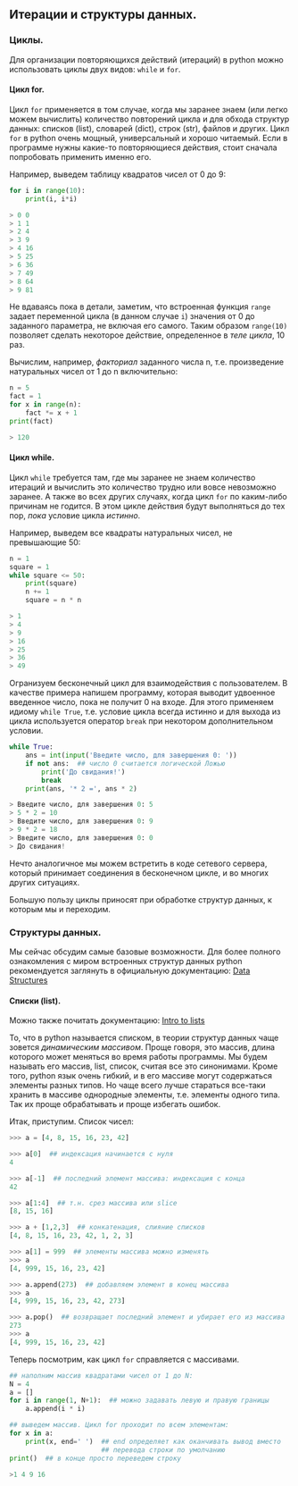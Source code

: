 ## Итерации и структуры данных.

### Циклы.

Для организации повторяющихся действий (итераций)
в python можно использовать циклы двух видов: `while` и `for`.

#### Цикл for.
Цикл `for` применяется в том случае, когда мы заранее
знаем (или легко можем вычислить) количество повторений цикла 
и для обхода структур данных:
списков (list), словарей (dict), строк (str), файлов и других.
Цикл `for` в python очень мощный, универсальный и хорошо читаемый.
Если в программе нужны какие-то повторяющиеся действия,
стоит сначала попробовать применить именно его.

Например, выведем таблицу квадратов чисел от 0 до 9:
```python
for i in range(10):
    print(i, i*i)

> 0 0
> 1 1
> 2 4
> 3 9
> 4 16
> 5 25
> 6 36
> 7 49
> 8 64
> 9 81
```

Не вдаваясь пока в детали, заметим, что встроенная 
функция `range` задает переменной цикла (в данном случае `i`)
значения от 0 до заданного параметра, не включая его самого. 
Таким образом `range(10)` позволяет сделать некоторое действие,
определенное в *теле цикла*, 10 раз.

Вычислим, например, *факториал* заданного числа n,
т.е. произведение натуральных чисел от 1 до n включительно:
```python
n = 5
fact = 1
for x in range(n):
    fact *= x + 1
print(fact)

> 120
```

#### Цикл while.

Цикл `while` требуется там, где мы заранее не знаем
количество итераций и вычислить это количество
трудно или вовсе невозможно заранее. А также
во всех других случаях, когда цикл `for` по каким-либо
причинам не годится. В этом цикле действия будут выполняться
до тех пор, *пока* условие цикла *истинно*.

Например, выведем все квадраты натуральных чисел, не превышающие 50:
```python
n = 1
square = 1
while square <= 50:
    print(square)
    n += 1
    square = n * n

> 1
> 4
> 9
> 16
> 25
> 36
> 49
```

Огранизуем бесконечный цикл для взаимодействия с пользователем.
В качестве примера напишем программу, которая выводит
удвоенное введенное число, пока не получит 0 на входе.
Для этого применяем идиому `while True`, т.е. условие цикла
всегда истинно и для выхода из цикла используется оператор
`break` при некотором дополнительном условии.

```python
while True:
    ans = int(input('Введите число, для завершения 0: '))
    if not ans:  ## число 0 считается логической Ложью
        print('До свидания!')
        break
    print(ans, '* 2 =', ans * 2)

> Введите число, для завершения 0: 5
> 5 * 2 = 10
> Введите число, для завершения 0: 9
> 9 * 2 = 18
> Введите число, для завершения 0: 0
> До свидания!
```
Нечто аналогичное мы можем встретить в коде сетевого сервера,
который принимает соединения в бесконечном цикле, и во многих 
других ситуациях.

Большую пользу циклы приносят при обработке структур данных, к
которым мы и переходим.

### Cтруктуры данных.

Мы сейчас обсудим самые базовые возможности.
Для более полного ознакомления с миром встроенных структур данных
python рекомендуется заглянуть в официальную документацию: 
[Data Structures](https://docs.python.org/3/tutorial/datastructures.html)

#### Списки (list).
Можно также почитать документацию:
[Intro to lists](https://docs.python.org/3/tutorial/introduction.html#lists)

То, что в python называется списком, в теории структур данных
чаще зовется *динамическим массивом*. 
Проще говоря, это массив, длина которого может меняться во время работы 
программы. 
Мы будем называть его
массив, list, список, 
считая все это синонимами.
Кроме того, python язык очень гибкий, и в его массиве
могут содержаться элементы разных типов.
Но чаще всего лучше стараться все-таки хранить в массиве
однородные элементы, т.е. элементы одного типа.
Так их проще обрабатывать и проще избегать ошибок.

Итак, приступим. Список чисел:
```python
>>> a = [4, 8, 15, 16, 23, 42]

>>> a[0]  ## индексация начинается с нуля
4

>>> a[-1]  ## последний элемент массива: индексация с конца
42

>>> a[1:4]  ## т.н. срез массива или slice 
[8, 15, 16]

>>> a + [1,2,3]  ## конкатенация, слияние списков
[4, 8, 15, 16, 23, 42, 1, 2, 3]

>>> a[1] = 999  ## элементы массива можно изменять
>>> a
[4, 999, 15, 16, 23, 42]

>>> a.append(273)  ## добавляем элемент в конец массива
>>> a
[4, 999, 15, 16, 23, 42, 273]

>>> a.pop()  ## возвращает последний элемент и убирает его из массива 
273
>>> a
[4, 999, 15, 16, 23, 42]
```

Теперь посмотрим, как цикл `for` справляется с массивами.
```python
## наполним массив квадратами чисел от 1 до N:
N = 4
a = []
for i in range(1, N+1):  ## можно задавать левую и правую границы
    a.append(i * i)    

## выведем массив. Цикл for проходит по всем элементам:
for x in a:
    print(x, end=' ')  ## end определяет как оканчивать вывод вместо
                       ## перевода строки по умолчанию
print()  ## в конце просто переведем строку

>1 4 9 16 
```
